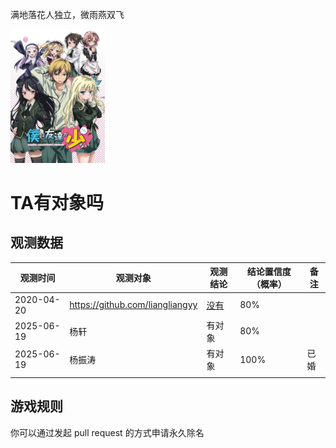   满地落花人独立，微雨燕双飞

<img src="我的朋友很少.webp" width="30%">

# TA有对象吗

## 观测数据

观测时间 | 观测对象 | 观测结论 | 结论置信度（概率）|备注
---|---|---|---|---
2020-04-20 | https://github.com/liangliangyy | [没有](https://github.com/p-program/Does-He-Have-A-Girlfriend/blob/master/github.com/liangliangyy/README.MD)| 80%|
2025-06-19|杨轩|有对象|80%|
2025-06-19|杨振涛|有对象|100%|已婚|
|||

## 游戏规则

你可以通过发起 pull request 的方式申请永久除名
